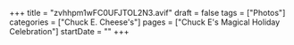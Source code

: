 +++
title = "zvhhpm1wFC0UFJTOL2N3.avif"
draft = false
tags = ["Photos"]
categories = ["Chuck E. Cheese's"]
pages = ["Chuck E's Magical Holiday Celebration"]
startDate = ""
+++
